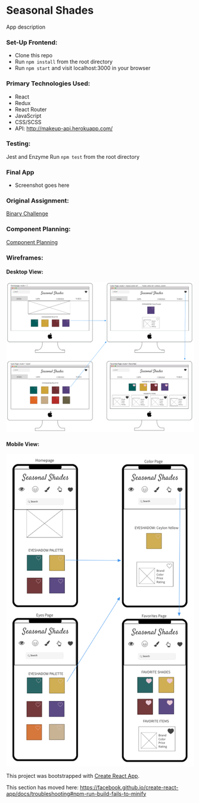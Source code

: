 # Seasonal Shades

App description

### Set-Up Frontend:
- Clone this repo
- Run `npm install` from the root directory  
- Run `npm start` and visit localhost:3000 in your browser  

### Primary Technologies Used:
* React
* Redux
* React Router
* JavaScript
* CSS/SCSS
* API: http://makeup-api.herokuapp.com/

### Testing:
Jest and Enzyme
Run `npm test` from the root directory  

### Final App
- Screenshot goes here

### Original Assignment: 
[Binary Challenge](http://frontend.turing.io/projects/binary-challenge.html)  

### Component Planning:
[Component Planning](ss-components-planning.png)

### Wireframes:
#### Desktop View:
![Wireframes-desktop](ss-desktop-wireframes.png)
#### Mobile View:
![Wireframes-mobile](ss-mobile-wireframe4.png)

This project was bootstrapped with [Create React App](https://github.com/facebook/create-react-app).

This section has moved here: https://facebook.github.io/create-react-app/docs/troubleshooting#npm-run-build-fails-to-minify
